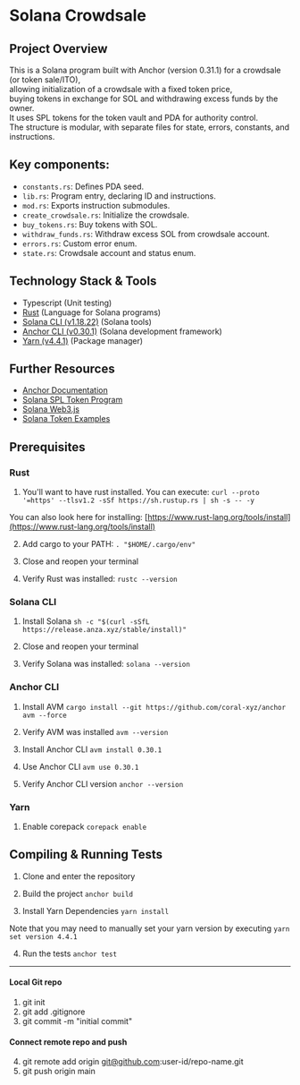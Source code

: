 # Solana Crowdsale 

## Project Overview
This is a Solana program built with Anchor (version 0.31.1) for a crowdsale (or token sale/ITO), <br>
allowing initialization of a crowdsale with a fixed token price, <br>
buying tokens in exchange for SOL and withdrawing excess funds by the owner.<br>
It uses SPL tokens for the token vault and PDA for authority control.<br>
The structure is modular, with separate files for state, errors, constants, and instructions.<br>


## Key components:

* `constants.rs`: Defines PDA seed.
* `lib.rs`: Program entry, declaring ID and instructions.
* `mod.rs`: Exports instruction submodules.
* `create_crowdsale.rs`: Initialize the crowdsale.
* `buy_tokens.rs`: Buy tokens with SOL.
* `withdraw_funds.rs`: Withdraw excess SOL from crowdsale account.
* `errors.rs`: Custom error enum.
* `state.rs`: Crowdsale account and status enum.






## Technology Stack & Tools
- Typescript (Unit testing)
- [Rust](https://www.rust-lang.org/tools/install) (Language for Solana programs)
- [Solana CLI (v1.18.22)](https://solana.com/docs/intro/installation) (Solana tools)
- [Anchor CLI (v0.30.1)](https://www.anchor-lang.com/) (Solana development framework)
- [Yarn (v4.4.1)](https://yarnpkg.com/getting-started/install) (Package manager)

## Further Resources
- [Anchor Documentation](https://www.anchor-lang.com/)
- [Solana SPL Token Program](https://spl.solana.com/token)
- [Solana Web3.js](https://solana-labs.github.io/solana-web3.js/)
- [Solana Token Examples](https://solana.com/docs/programs/examples#tokens)

## Prerequisites
### Rust
1. You'll want to have rust installed. You can execute:
`curl --proto '=https' --tlsv1.2 -sSf https://sh.rustup.rs | sh -s -- -y`

You can also look here for installing:
[https://www.rust-lang.org/tools/install](https://www.rust-lang.org/tools/install)

2. Add cargo to your PATH:
`. "$HOME/.cargo/env"`

3. Close and reopen your terminal

4. Verify Rust was installed:
`rustc --version`

### Solana CLI
1. Install Solana
`sh -c "$(curl -sSfL https://release.anza.xyz/stable/install)"`

2. Close and reopen your terminal

3. Verify Solana was installed:
`solana --version`

### Anchor CLI
1. Install AVM
`cargo install --git https://github.com/coral-xyz/anchor avm --force`

2. Verify AVM was installed
`avm --version`

3. Install Anchor CLI
`avm install 0.30.1`

4. Use Anchor CLI
`avm use 0.30.1`

5. Verify Anchor CLI version
`anchor --version`

### Yarn
1. Enable corepack 
`corepack enable`

## Compiling & Running Tests
1. Clone and enter the repository

2. Build the project
`anchor build`

3. Install Yarn Dependencies
`yarn install`

Note that you may need to manually set your yarn version by executing
`yarn set version 4.4.1`

4. Run the tests
`anchor test`


---


#### Local Git repo

1) git init
2) git add .gitignore
3) git commit -m "initial commit"

#### Connect remote repo and push 
4) git remote add origin git@github.com:user-id/repo-name.git
5) git push origin main                                                       
